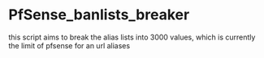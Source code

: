 # PfSense_banlists_breaker
this script aims to break the alias lists into 3000 values, which is currently the limit of pfsense for an url aliases
